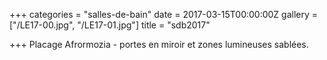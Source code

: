 +++
categories = "salles-de-bain"
date = 2017-03-15T00:00:00Z
gallery = ["/LE17-00.jpg", "/LE17-01.jpg"]
title = "sdb2017"

+++
Placage Afrormozia - portes en miroir et zones lumineuses sablées.